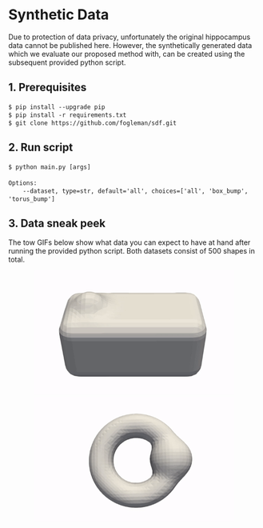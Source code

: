 # Synthetic Data

Due to protection of data privacy, unfortunately the original hippocampus data cannot be published here. However, the synthetically generated data which we evaluate our proposed method with, can be created using the subsequent provided python script. 

## 1. Prerequisites
```console
$ pip install --upgrade pip
$ pip install -r requirements.txt
$ git clone https://github.com/fogleman/sdf.git
```

## 2. Run script

```console
$ python main.py [args]

Options:
    --dataset, type=str, default='all', choices=['all', 'box_bump', 'torus_bump'] 
```

## 3. Data sneak peek

The tow GIFs below show what data you can expect to have at hand after running the provided python script. Both datasets consist of 500 shapes in total.

<p align="center">
  <img src="./figures/box_bump.gif" width="400" />
  <img src="./figures/torus_bump.gif" width="400" /> 
</p>